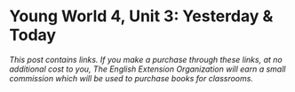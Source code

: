 # Young World 4, Unit 3: Yesterday & Today

*This post contains links. If you make a purchase through these links, at no additional cost to you, The English Extension Organization will earn a small commission which will be used to purchase books for classrooms.*





<!--stackedit_data:
eyJoaXN0b3J5IjpbLTY2ODU3MTcwNCwtMTE5NDg1MjUzXX0=
-->
